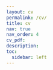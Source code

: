 ```yaml
---
layout: cv
permalink: /cv/
title: cv
nav: true
nav_order: 4
cv_pdf: 
description: 
toc:
  sidebar: left
---
```

